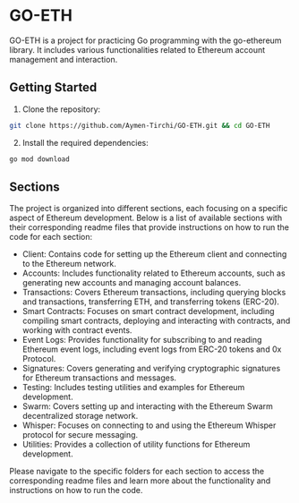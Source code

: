 # GO-ETH

GO-ETH is a project for practicing Go programming with the go-ethereum library. It includes various functionalities related to Ethereum account management and interaction.

## Getting Started

1. Clone the repository:

```bash
git clone https://github.com/Aymen-Tirchi/GO-ETH.git && cd GO-ETH
```

2. Install the required dependencies:

```bash
go mod download
```

## Sections

The project is organized into different sections, each focusing on a specific aspect of Ethereum development. Below is a list of available sections with their corresponding readme files that provide instructions on how to run the code for each section:

- Client: Contains code for setting up the Ethereum client and connecting to the Ethereum network.
- Accounts: Includes functionality related to Ethereum accounts, such as generating new accounts and managing account balances.
- Transactions: Covers Ethereum transactions, including querying blocks and transactions, transferring ETH, and transferring tokens (ERC-20).
- Smart Contracts: Focuses on smart contract development, including compiling smart contracts, deploying and interacting with contracts, and working with contract events.
- Event Logs: Provides functionality for subscribing to and reading Ethereum event logs, including event logs from ERC-20 tokens and 0x Protocol.
- Signatures: Covers generating and verifying cryptographic signatures for Ethereum transactions and messages.
- Testing: Includes testing utilities and examples for Ethereum development.
- Swarm: Covers setting up and interacting with the Ethereum Swarm decentralized storage network.
- Whisper: Focuses on connecting to and using the Ethereum Whisper protocol for secure messaging.
- Utilities: Provides a collection of utility functions for Ethereum development.

Please navigate to the specific folders for each section to access the corresponding readme files and learn more about the functionality and instructions on how to run the code.